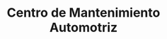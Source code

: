 ---
title: "Centro de Mantenimiento Automotriz"
url: /quepos/centro-de-mantenimiento-automotriz/
shop: Autowerkstatt
---